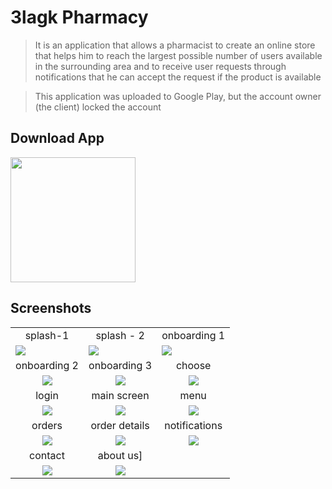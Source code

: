 # 3lagk Pharmacy

> It is an application that allows a pharmacist to create an online store
that helps him to reach the largest possible number of users available
in the surrounding area and to receive user requests through
notifications that he can accept the request if the product is available




> This application was uploaded to Google Play, but the account owner (the client) locked the account


## Download App
<a href="https://github.com/Ahmedshiref72/elagk_pharmacy1/releases/download/v1/pharmacy.apk"><img src="https://playerzon.com/asset/download.png" width="200"></img></a>

## Screenshots
<table width="100%">
  <tr>
    <td width="33.3%" align="center">
splash-1    </td>
        <td width="33.3%" align="center">
      splash - 2
    </td>
    <td width="33.3%" align="center">
     onboarding  1
    </td>

  </tr>
  <tr>
  <td width="33.3%"><img src="https://github.com/Ahmedshiref72/elagk_pharmacy1/assets/103084673/674e063c-70bd-4d54-8e60-3f42cca0079e"/></td>
     <td width="33.3%"><img src="https://github.com/Ahmedshiref72/elagk_pharmacy1/assets/103084673/d03376ed-0e6c-406c-81d1-a75850a69c6b"/></td>
  <td width="33.3%"><img src="https://github.com/Ahmedshiref72/elagk_pharmacy1/assets/103084673/6dadf235-8146-469c-b035-b91ac1a5f013"/></td>
 
  </tr>
  <tr>
    <td width="33.3%" align="center">
       onboarding 2
    </td>
        <td width="33.3%" align="center">
     onboarding 3
    </td>
        <td width="33.3%" align="center">
      choose
    </td>
  </tr>
  <tr>
  <td width="33.3%" align="center"><img src="https://github.com/Ahmedshiref72/elagk_pharmacy1/assets/103084673/5f5fd756-cf80-48ea-a382-4512b6976710"/></td>
  <td width="33.3%" align="center"><img src="https://github.com/Ahmedshiref72/elagk_pharmacy1/assets/103084673/bc784d00-6a19-49fb-b2b6-3e5e9b365c84"/></td>
  <td width="33.3%" align="center"><img src="https://github.com/Ahmedshiref72/elagk_pharmacy1/assets/103084673/ddd5d6cc-e151-4ada-b4bb-3d23fcb64468"/></td>
  </tr>
   <tr>
    <td width="33.3%" align="center">
       login 
    </td>
        <td width="33.3%" align="center">
      main screen
    </td>
        <td width="33.3%" align="center">
      menu
    </td>
  </tr>
  <tr>
  <td width="33.3%" align="center"><img src="https://github.com/Ahmedshiref72/elagk_pharmacy1/assets/103084673/3ed500d1-1f2c-4a57-97f8-a15b4c1b980f"/></td>
  <td width="33.3%" align="center"><img src="https://github.com/Ahmedshiref72/elagk_pharmacy1/assets/103084673/26c22782-7aa7-405b-bff5-bf96933cbe6e"/></td>
  <td width="33.3%" align="center"><img src="https://github.com/Ahmedshiref72/elagk_pharmacy1/assets/103084673/bc859048-29bb-4f35-9071-a58e8b86f732"/></td>
  </tr>
    <tr>
    <td width="33.3%" align="center">
orders
    </td>
        <td width="33.3%" align="center">
      order details
    </td>
        <td width="33.3%" align="center">
      notifications
    </td>
  </tr>
  <tr>
  <td width="33.3%" align="center"><img src="https://github.com/Ahmedshiref72/elagk_pharmacy1/assets/103084673/d07d4a4b-cb0a-4e35-b700-875807847f2b"/></td>
  <td width="33.3%" align="center"><img src="https://github.com/Ahmedshiref72/elagk_pharmacy1/assets/103084673/b843ae94-4a19-4585-9ed0-41005d651379"/></td>
  <td width="33.3%" align="center"><img src="https://github.com/Ahmedshiref72/elagk_pharmacy1/assets/103084673/b8e3083f-c8dc-414d-96d5-00a7e4f96607"/></td>
  </tr>
   <tr>
    <td width="33.3%" align="center">
contact
    </td>
        <td width="33.3%" align="center">
      about us]
    </td>
      
  </tr>
  <tr>
  <td width="33.3%" align="center"><img src="https://github.com/Ahmedshiref72/elagk_pharmacy1/assets/103084673/e402c681-6e46-465a-83fa-cc3cabd58685"/></td>
  <td width="33.3%" align="center"><img src="https://github.com/Ahmedshiref72/elagk_pharmacy1/assets/103084673/bf67d05f-69b3-4a61-98a5-60e3b5290a80"/></td>
  </tr>
  
</table>




 

